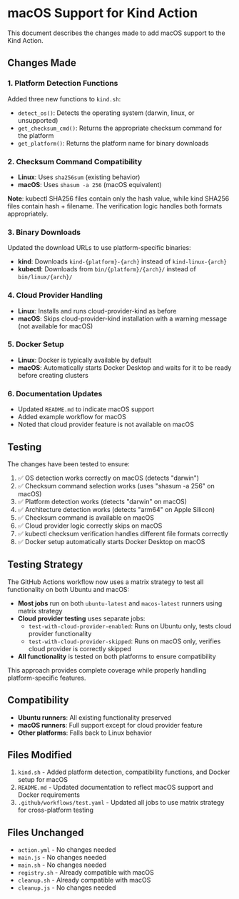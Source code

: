 # macOS Support for Kind Action

This document describes the changes made to add macOS support to the Kind Action.

## Changes Made

### 1. Platform Detection Functions

Added three new functions to `kind.sh`:

- `detect_os()`: Detects the operating system (darwin, linux, or unsupported)
- `get_checksum_cmd()`: Returns the appropriate checksum command for the platform
- `get_platform()`: Returns the platform name for binary downloads

### 2. Checksum Command Compatibility

- **Linux**: Uses `sha256sum` (existing behavior)
- **macOS**: Uses `shasum -a 256` (macOS equivalent)

**Note**: kubectl SHA256 files contain only the hash value, while kind SHA256 files contain hash + filename. The verification logic handles both formats appropriately.

### 3. Binary Downloads

Updated the download URLs to use platform-specific binaries:

- **kind**: Downloads `kind-{platform}-{arch}` instead of `kind-linux-{arch}`
- **kubectl**: Downloads from `bin/{platform}/{arch}/` instead of `bin/linux/{arch}/`

### 4. Cloud Provider Handling

- **Linux**: Installs and runs cloud-provider-kind as before
- **macOS**: Skips cloud-provider-kind installation with a warning message (not available for macOS)

### 5. Docker Setup

- **Linux**: Docker is typically available by default
- **macOS**: Automatically starts Docker Desktop and waits for it to be ready before creating clusters

### 6. Documentation Updates

- Updated `README.md` to indicate macOS support
- Added example workflow for macOS
- Noted that cloud provider feature is not available on macOS

## Testing

The changes have been tested to ensure:

1. ✅ OS detection works correctly on macOS (detects "darwin")
2. ✅ Checksum command selection works (uses "shasum -a 256" on macOS)
3. ✅ Platform detection works (detects "darwin" on macOS)
4. ✅ Architecture detection works (detects "arm64" on Apple Silicon)
5. ✅ Checksum command is available on macOS
6. ✅ Cloud provider logic correctly skips on macOS
7. ✅ kubectl checksum verification handles different file formats correctly
8. ✅ Docker setup automatically starts Docker Desktop on macOS

## Testing Strategy

The GitHub Actions workflow now uses a matrix strategy to test all functionality on both Ubuntu and macOS:

- **Most jobs** run on both `ubuntu-latest` and `macos-latest` runners using matrix strategy
- **Cloud provider testing** uses separate jobs:
  - `test-with-cloud-provider-enabled`: Runs on Ubuntu only, tests cloud provider functionality
  - `test-with-cloud-provider-skipped`: Runs on macOS only, verifies cloud provider is correctly skipped
- **All functionality** is tested on both platforms to ensure compatibility

This approach provides complete coverage while properly handling platform-specific features.

## Compatibility

- **Ubuntu runners**: All existing functionality preserved
- **macOS runners**: Full support except for cloud provider feature
- **Other platforms**: Falls back to Linux behavior

## Files Modified

1. `kind.sh` - Added platform detection, compatibility functions, and Docker setup for macOS
2. `README.md` - Updated documentation to reflect macOS support and Docker requirements
3. `.github/workflows/test.yaml` - Updated all jobs to use matrix strategy for cross-platform testing

## Files Unchanged

- `action.yml` - No changes needed
- `main.js` - No changes needed  
- `main.sh` - No changes needed
- `registry.sh` - Already compatible with macOS
- `cleanup.sh` - Already compatible with macOS
- `cleanup.js` - No changes needed 